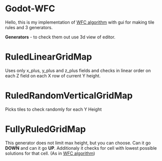 # Godot-WFC
 Hello, this is my implementation of <a href="https://github.com/mxgmn/WaveFunctionCollapse">WFC algorithm</a> with gui for making tile rules and 3 generators.
 
 
 
 
 <b>Generators</b> - to check them out use 3d view of editor.
 
 # RuledLinearGridMap
  Uses only x_plus, y_plus and z_plus fields and checks in linear order on each Z field on each X row of current Y height.

 # RuledRandomVerticalGridMap
  Picks tiles to check randomly for each Y Height
 
 # FullyRuledGridMap
  This generator does not limit max height, but you can choose. Can it go <b>DOWN</b> and can it go <b>UP</b>. Additionaly it checks for cell with lowest possible solutions for that cell. (As in <a href="https://github.com/mxgmn/WaveFunctionCollapse">WFC algorithm</a>)
